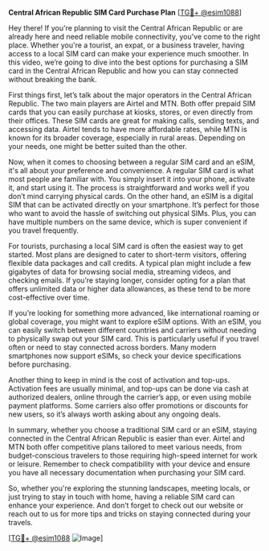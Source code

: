**Central African Republic SIM Card Purchase Plan** [[TG💪+ @esim1088](https://t.me/s/esim1088)]

Hey there! If you're planning to visit the Central African Republic or are already here and need reliable mobile connectivity, you've come to the right place. Whether you're a tourist, an expat, or a business traveler, having access to a local SIM card can make your experience much smoother. In this video, we’re going to dive into the best options for purchasing a SIM card in the Central African Republic and how you can stay connected without breaking the bank.

First things first, let’s talk about the major operators in the Central African Republic. The two main players are Airtel and MTN. Both offer prepaid SIM cards that you can easily purchase at kiosks, stores, or even directly from their offices. These SIM cards are great for making calls, sending texts, and accessing data. Airtel tends to have more affordable rates, while MTN is known for its broader coverage, especially in rural areas. Depending on your needs, one might be better suited than the other.

Now, when it comes to choosing between a regular SIM card and an eSIM, it's all about your preference and convenience. A regular SIM card is what most people are familiar with. You simply insert it into your phone, activate it, and start using it. The process is straightforward and works well if you don’t mind carrying physical cards. On the other hand, an eSIM is a digital SIM that can be activated directly on your smartphone. It’s perfect for those who want to avoid the hassle of switching out physical SIMs. Plus, you can have multiple numbers on the same device, which is super convenient if you travel frequently.

For tourists, purchasing a local SIM card is often the easiest way to get started. Most plans are designed to cater to short-term visitors, offering flexible data packages and call credits. A typical plan might include a few gigabytes of data for browsing social media, streaming videos, and checking emails. If you’re staying longer, consider opting for a plan that offers unlimited data or higher data allowances, as these tend to be more cost-effective over time.

If you’re looking for something more advanced, like international roaming or global coverage, you might want to explore eSIM options. With an eSIM, you can easily switch between different countries and carriers without needing to physically swap out your SIM card. This is particularly useful if you travel often or need to stay connected across borders. Many modern smartphones now support eSIMs, so check your device specifications before purchasing.

Another thing to keep in mind is the cost of activation and top-ups. Activation fees are usually minimal, and top-ups can be done via cash at authorized dealers, online through the carrier’s app, or even using mobile payment platforms. Some carriers also offer promotions or discounts for new users, so it’s always worth asking about any ongoing deals.

In summary, whether you choose a traditional SIM card or an eSIM, staying connected in the Central African Republic is easier than ever. Airtel and MTN both offer competitive plans tailored to meet various needs, from budget-conscious travelers to those requiring high-speed internet for work or leisure. Remember to check compatibility with your device and ensure you have all necessary documentation when purchasing your SIM card.

So, whether you're exploring the stunning landscapes, meeting locals, or just trying to stay in touch with home, having a reliable SIM card can enhance your experience. And don’t forget to check out our website or reach out to us for more tips and tricks on staying connected during your travels.

[[TG💪+ @esim1088](https://t.me/s/esim1088) ![Image](https://i.postimg.cc/Y0z9fWf4/image.png)]